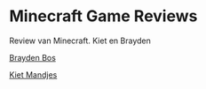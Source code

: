 # Minecraft Game Reviews

Review van Minecraft. Kiet en Brayden

[Brayden Bos](Review1.md)

[Kiet Mandjes](Review2.md)
